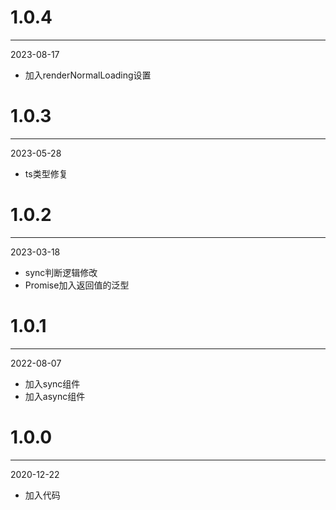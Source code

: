 # 1.0.4

***

2023-08-17

* 加入renderNormalLoading设置

# 1.0.3

***

2023-05-28

* ts类型修复

# 1.0.2

***

2023-03-18

* sync判断逻辑修改
* Promise加入返回值的泛型

# 1.0.1

***

2022-08-07

* 加入sync组件
* 加入async组件

# 1.0.0

***

2020-12-22

* 加入代码
